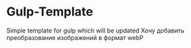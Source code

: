 # Gulp-Template
Simple template for gulp which will be updated
Хочу добавить преобразование изображений в формат webP
